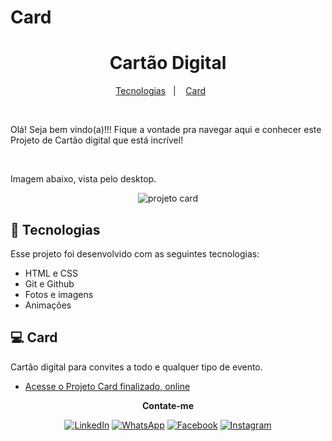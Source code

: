 # Card


<h1 align="center"> Cartão Digital </h1>

<p align="center">
  <a href="#-tecnologias">Tecnologias</a>&nbsp;&nbsp;&nbsp;|&nbsp;&nbsp;&nbsp;
  <a href="#-card">Card</a>&nbsp;&nbsp;&nbsp;&nbsp;&nbsp;&nbsp;
 </p>

<br>

<p> Olá! Seja bem vindo(a)!!! Fique a vontade pra navegar aqui e conhecer este Projeto de Cartão digital que está incrível!</p>
<br>
<p>Imagem abaixo, vista pelo desktop.</p>
<p align="center">

  <img alt="projeto card" src="https://github.com/user-attachments/assets/94a05f68-5773-4e06-91c8-c113ffd869f5">
  
</p>

## 🚀 Tecnologias

Esse projeto foi desenvolvido com as seguintes tecnologias:

- HTML e CSS
- Git e Github
- Fotos e imagens
- Animações

## 💻 Card

<p>Cartão digital para convites a todo e qualquer tipo de evento.</p>


- [Acesse o Projeto Card finalizado, online](https://joao-amancio.github.io/card/)


<p align="center">
  <b>Contate-me</b>
</p>
<p align="center">
  <a href="https://www.linkedin.com/in/jr-am%C3%A2ncio-66b6312a6/" title="LinkedIn">
  <img src="https://img.shields.io/badge/-Linkedin-0e76a8?style=flat-square&logo=Linkedin&logoColor=white&link=LINK-DO-SEU-LINKEDIN" alt="LinkedIn"/></a>
  <a href="https://wa.me/5581996174799" title="WhatsApp">
  <img src="https://img.shields.io/badge/-WhatsApp-25d366?style=flat-square&labelColor=25d366&logo=whatsapp&logoColor=white&link=API-DO-SEU-WHATSAPP" alt="WhatsApp"/></a>
  <a href="https://www.facebook.com/?locale=pt_BR" title="Facebook">
  <img src="https://img.shields.io/badge/-Facebook-3b5998?style=flat-square&labelColor=3b5998&logo=facebook&logoColor=white&link=LINK-DO-SEU-FACEBOOK" alt="Facebook"/></a>
  <a href="https://instagram.com/junior.amancio" title="Instagram">
  <img src="https://img.shields.io/badge/-Instagram-DF0174?style=flat-square&labelColor=DF0174&logo=instagram&logoColor=white&link=LINK-DO-SEU-INSTAGRAM" alt="Instagram"/></a>
</p>
